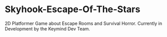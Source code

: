 # Skyhook-Escape-Of-The-Stars
2D Platformer Game about Escape Rooms and Survival Horror.
Currently in Development by the Keymind Dev Team.
